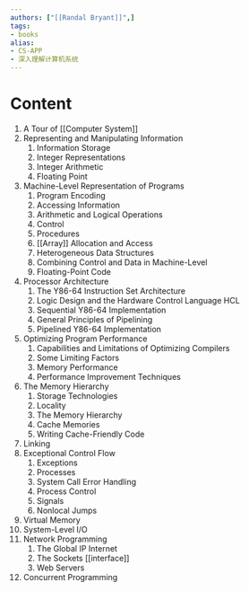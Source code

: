 ```yaml
---
authors: ["[[Randal Bryant]]",]
tags:
- books
alias:
- CS-APP
- 深入理解计算机系统
---
```

# Content 
1. A Tour of [[Computer System]] 
2. Representing and Manipulating Information 
	1. Information Storage 
	2. Integer Representations
	3. Integer Arithmetic
	4. Floating Point
3. Machine-Level Representation of Programs
	1. Program Encoding
	2. Accessing Information 
	3. Arithmetic and Logical Operations 
	4. Control 
	5. Procedures 
	6. [[Array]] Allocation and Access 
	7. Heterogeneous Data Structures
	8. Combining Control and Data in Machine-Level 
	9. Floating-Point Code 
4. Processor Architecture 
	1. The Y86-64 Instruction Set Architecture 
	2. Logic Design and the Hardware Control Language HCL
	3. Sequential Y86-64 Implementation 
	4. General Principles of Pipelining
	5. Pipelined Y86-64 Implementation 
5. Optimizing Program Performance 
	1. Capabilities and Limitations of Optimizing Compilers
	2. Some Limiting Factors 
	3. Memory Performance 
	4. Performance Improvement Techniques 
6. The Memory Hierarchy 
	1. Storage Technologies 
	2. Locality
	3. The Memory Hierarchy 
	4. Cache Memories 
	5. Writing Cache-Friendly Code 
7. Linking
8. Exceptional Control Flow 
	1. Exceptions 
	2. Processes 
	3. System Call Error Handling 
	4. Process Control 
	5. Signals
	6. Nonlocal Jumps
9. Virtual Memory 
10. System-Level I/O
11. Network Programming 
	1. The Global IP Internet 
	2. The Sockets [[interface]] 
	3. Web Servers
12. Concurrent Programming